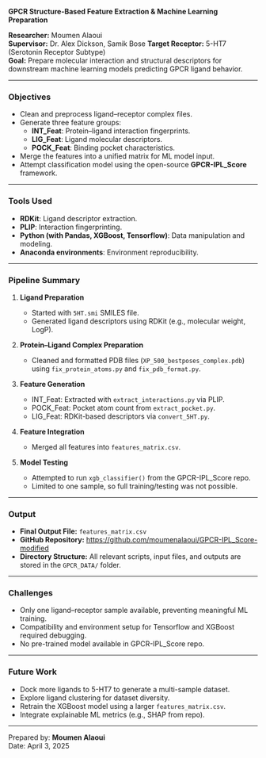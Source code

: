 **GPCR Structure-Based Feature Extraction & Machine Learning Preparation**

**Researcher:** Moumen Alaoui  
**Supervisor:** Dr. Alex Dickson, Samik Bose 
**Target Receptor:** 5-HT7 (Serotonin Receptor Subtype)  
**Goal:** Prepare molecular interaction and structural descriptors for downstream machine learning models predicting GPCR ligand behavior.

---

### Objectives
- Clean and preprocess ligand–receptor complex files.
- Generate three feature groups:
  - **INT_Feat**: Protein–ligand interaction fingerprints.
  - **LIG_Feat**: Ligand molecular descriptors.
  - **POCK_Feat**: Binding pocket characteristics.
- Merge the features into a unified matrix for ML model input.
- Attempt classification model using the open-source **GPCR-IPL_Score** framework.

---

### Tools Used
- **RDKit**: Ligand descriptor extraction.
- **PLIP**: Interaction fingerprinting.
- **Python (with Pandas, XGBoost, Tensorflow)**: Data manipulation and modeling.
- **Anaconda environments**: Environment reproducibility.

---

### Pipeline Summary
1. **Ligand Preparation**
   - Started with `5HT.smi` SMILES file.
   - Generated ligand descriptors using RDKit (e.g., molecular weight, LogP).

2. **Protein–Ligand Complex Preparation**
   - Cleaned and formatted PDB files (`XP_500_bestposes_complex.pdb`) using `fix_protein_atoms.py` and `fix_pdb_format.py`.

3. **Feature Generation**
   - INT_Feat: Extracted with `extract_interactions.py` via PLIP.
   - POCK_Feat: Pocket atom count from `extract_pocket.py`.
   - LIG_Feat: RDKit-based descriptors via `convert_5HT.py`.

4. **Feature Integration**
   - Merged all features into `features_matrix.csv`.

5. **Model Testing**
   - Attempted to run `xgb_classifier()` from the GPCR-IPL_Score repo.
   - Limited to one sample, so full training/testing was not possible.

---

### Output
- **Final Output File:** `features_matrix.csv`
- **GitHub Repository:** https://github.com/moumenalaoui/GPCR-IPL_Score-modified
- **Directory Structure:** All relevant scripts, input files, and outputs are stored in the `GPCR_DATA/` folder.

---

### Challenges
- Only one ligand–receptor sample available, preventing meaningful ML training.
- Compatibility and environment setup for Tensorflow and XGBoost required debugging.
- No pre-trained model available in GPCR-IPL_Score repo.

---

### Future Work
- Dock more ligands to 5-HT7 to generate a multi-sample dataset.
- Explore ligand clustering for dataset diversity.
- Retrain the XGBoost model using a larger `features_matrix.csv`.
- Integrate explainable ML metrics (e.g., SHAP from repo).

---

Prepared by: **Moumen Alaoui**  
Date: April 3, 2025

